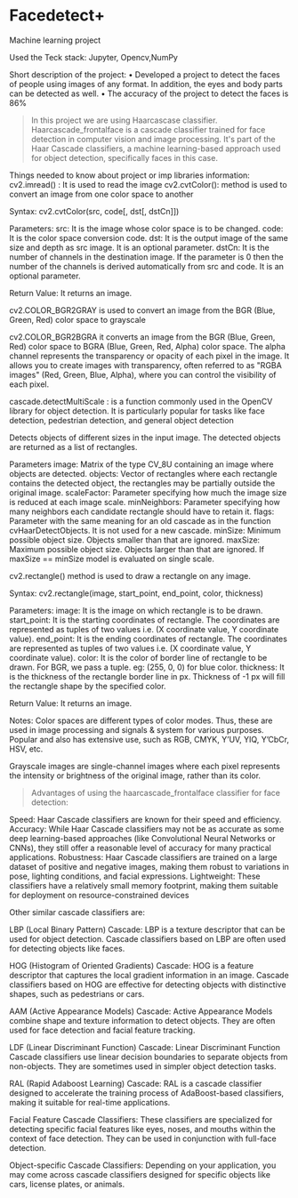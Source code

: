 # Facedetect+
Machine learning project

Used the Teck stack: Jupyter, Opencv,NumPy

Short description of the project: 
• Developed a project to detect the faces of people using images of any format. In addition, the eyes and body parts can be
detected as well.
• The accuracy of the project to detect the faces is 86%
> In this project we are using Haarcascase classifier.
> Haarcascade_frontalface is a cascade classifier trained for face detection in computer vision and image processing.
> It's part of the Haar Cascade classifiers, a machine learning-based approach used for object detection, specifically faces in this case.

Things needed to know about project or imp libraries information:
cv2.imread() : It is used to read the image
cv2.cvtColor(): method is used to convert an image from one color space to another

Syntax: cv2.cvtColor(src, code[, dst[, dstCn]])

Parameters:
src: It is the image whose color space is to be changed.
code: It is the color space conversion code.
dst: It is the output image of the same size and depth as src image. It is an optional parameter.
dstCn: It is the number of channels in the destination image. If the parameter is 0 then the number of the channels is derived automatically from src and code. It is an optional parameter.

Return Value: It returns an image.

cv2.COLOR_BGR2GRAY is used to convert an image from the BGR (Blue, Green, Red) color space to grayscale

cv2.COLOR_BGR2BGRA  it converts an image from the BGR (Blue, Green, Red) color space to BGRA (Blue, Green, Red, Alpha) color space. 
The alpha channel represents the transparency or opacity of each pixel in the image. It allows you to create images with transparency, often referred to as "RGBA images" (Red, Green, Blue, Alpha), where you can control the visibility of each pixel.

cascade.detectMultiScale : is a function commonly used in the OpenCV library for object detection. It is particularly popular for tasks like face detection, pedestrian detection, and general object detection

Detects objects of different sizes in the input image. The detected objects are returned as a list of rectangles.

Parameters
image:	Matrix of the type CV_8U containing an image where objects are detected.
objects:	Vector of rectangles where each rectangle contains the detected object, the rectangles may be partially outside the original image.
scaleFactor:	Parameter specifying how much the image size is reduced at each image scale.
minNeighbors:	Parameter specifying how many neighbors each candidate rectangle should have to retain it.
flags:	Parameter with the same meaning for an old cascade as in the function cvHaarDetectObjects. It is not used for a new cascade.
minSize:	Minimum possible object size. Objects smaller than that are ignored.
maxSize:	Maximum possible object size. Objects larger than that are ignored. If maxSize == minSize model is evaluated on single scale.

cv2.rectangle() method is used to draw a rectangle on any image.

Syntax: cv2.rectangle(image, start_point, end_point, color, thickness)

Parameters:
image: It is the image on which rectangle is to be drawn.
start_point: It is the starting coordinates of rectangle. The coordinates are represented as tuples of two values i.e. (X coordinate value, Y coordinate value).
end_point: It is the ending coordinates of rectangle. The coordinates are represented as tuples of two values i.e. (X coordinate value, Y coordinate value).
color: It is the color of border line of rectangle to be drawn. For BGR, we pass a tuple. eg: (255, 0, 0) for blue color.
thickness: It is the thickness of the rectangle border line in px. Thickness of -1 px will fill the rectangle shape by the specified color.

Return Value: It returns an image.



Notes:
Color spaces are different types of color modes. Thus, these are used in image processing and signals & system for various purposes.
Popular and also has extensive use, such as RGB, CMYK, Y’UV, YIQ, Y’CbCr, HSV, etc.

Grayscale images are single-channel images where each pixel represents the intensity or brightness of the original image, rather than its color.

> Advantages of using the haarcascade_frontalface classifier for face detection:

Speed: Haar Cascade classifiers are known for their speed and efficiency.
Accuracy: While Haar Cascade classifiers may not be as accurate as some deep learning-based approaches (like Convolutional Neural Networks or CNNs), they still offer a reasonable level of accuracy for many practical applications. 
Robustness: Haar Cascade classifiers are trained on a large dataset of positive and negative images, making them robust to variations in pose, lighting conditions, and facial expressions.
Lightweight: These classifiers have a relatively small memory footprint, making them suitable for deployment on resource-constrained devices

Other similar cascade classifiers are:

LBP (Local Binary Pattern) Cascade: LBP is a texture descriptor that can be used for object detection. Cascade classifiers based on LBP are often used for detecting objects like faces.

HOG (Histogram of Oriented Gradients) Cascade: HOG is a feature descriptor that captures the local gradient information in an image. Cascade classifiers based on HOG are effective for detecting objects with distinctive shapes, such as pedestrians or cars.

AAM (Active Appearance Models) Cascade: Active Appearance Models combine shape and texture information to detect objects. They are often used for face detection and facial feature tracking.

LDF (Linear Discriminant Function) Cascade: Linear Discriminant Function Cascade classifiers use linear decision boundaries to separate objects from non-objects. They are sometimes used in simpler object detection tasks.

RAL (Rapid Adaboost Learning) Cascade: RAL is a cascade classifier designed to accelerate the training process of AdaBoost-based classifiers, making it suitable for real-time applications.

Facial Feature Cascade Classifiers: These classifiers are specialized for detecting specific facial features like eyes, noses, and mouths within the context of face detection. They can be used in conjunction with full-face detection.

Object-specific Cascade Classifiers: Depending on your application, you may come across cascade classifiers designed for specific objects like cars, license plates, or animals.
